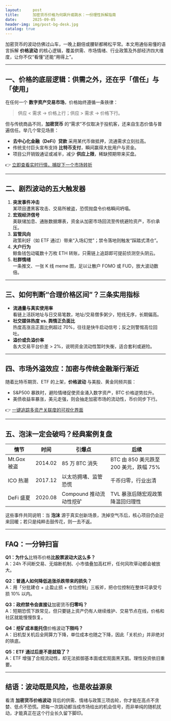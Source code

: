 ```yaml
---
layout:     post
title:      加密货币价格为何飙升或跳水：一份理性拆解指南
date:       2025-09-05
header-img: img/post-bg-desk.jpg
catalog: true
---
```


加密货币的波动仿佛过山车，一晚上翻倍或腰斩都稀松平常。本文用通俗易懂的语言拆解 **价格波动** 的核心逻辑，覆盖供需、市场情绪、行业政策及外部经济四大维度，让你不仅“看懂”还能“用得上”。  

---

## 一、价格的底层逻辑：供需之外，还在乎「信任」与「使用」

在任何一个 **数字资产交易市场**，价格始终遵循一条铁律：  
> 供应 < 需求 → 价格上行；供应 > 需求 → 价格下行。  

但与传统商品不同，**加密货币** 的“需求”不仅取决于投机客，还来自生态价值与普遍信任。举几个常见场景：

- **去中心化金融（DeFi）贷款** 采用某代币做抵押，流通需求立刻拉高。  
- 传统支付巨头宣布支持 **比特币支付**，瞬间赢得大批用户与资金。  
- 项目公开销毁通证或减半，减少 **供应上限**，稀缺预期带来买盘。

👉 [立即查看实时行情，捕捉下一个市场转折](https://okxdog.com/)

---

## 二、剧烈波动的五大触发器

1. **突发事件冲击**  
   某项目遭黑客攻击、交易所被盗，恐慌抛盘令价格瞬间坍塌。  
2. **宏观经济信号**  
   美联储加息、通胀数据爆表，资金从加密市场回流至传统避险资产，币价承压。  
3. **监管风向**  
   政策利好（如 ETF 通过）带来“入场幻觉”；禁令落地则触发“踩踏式清仓”。  
4. **大户行为**  
   鲸鱼钱包动辄数十万枚 ETH 转账，只需链上追踪即可提前侦测空头阴云。  
5. **社群情绪**  
   一条推文、一张 K 线 meme 图，足以让散户 FOMO 或 FUD，放大波动数倍。

---

## 三、如何判断“合理价格区间”？三条实用指标

- **流通量与真实使用率**  
  看链上活跃地址与日交易笔数，地址/交易僧多粥少，短线无序，长期偏高。  
- **社交媒体热度 vs. 舆情正负面比**  
  热度高涨且正面比例超过 70%，往往是快牛启动信号；反之则警惕高位回吐。  
- **溢价或负溢价率**  
  各大交易平台价差 > 2%，说明资金流动性暂时失衡，适合套利或避险。

---

## 四、市场外溢效应：加密与传统金融渐行渐近

随着比特币期货、ETF 的上架，**价格波动** 与美股、黄金同频共振：  
- S&P500 暴跌时，避险情绪促使资金涌入数字资产，BTC 价格逆势拉升。  
- 美债收益率暴涨，美元走强，则会抽走加密市场的流动性，币价同步下行。

👉 [一键追踪多资产关联度的可视化界面](https://okxdog.com/)

---

## 五、泡沫一定会破吗？经典案例复盘

| 情节 | 时间 | 引爆点 | 后续 |
|---|---|---|---|
| Mt.Gox 被盗 | 2014.02 | 85 万 BTC 消失 | BTC 由 850 美元跌至 200 美元，跌幅 75% |
| ICO 热潮 | 2017.12 | 以太坊拥堵、监管恐慌 | 千币归零，行业出清 |
| DeFi 盛夏 | 2020.08 | Compound 推动流动性挖矿 | TVL 暴涨后随宏观政策降温回归理性 |

这些事件共同说明：当 **泡沫** 源于真实创新场景，洗掉空气币后，核心项目仍会迎来回暖；若只是纯粹击鼓传花，则一去不返。

---

## FAQ：一分钟扫盲

**Q1：为什么**比特币价格**比股票波动大这么多？**  
A：24h 不间断交易、无熔断机制、小市值叠加高杠杆，任何风吹草动都会被放大。  

**Q2：普通人如何降低追涨杀跌带来的损失？**  
A：用「分批建仓 + 止盈止损 + 仓位控制」三板斧，把仓位控制在整体可承受亏损 10% 以内。  

**Q3：政府禁令会直接让**加密货币**归零吗？**  
A：短期恐慌下跌常见，但只要链上资产仍有人继续维护、交易节点在线，价格和社区就能慢慢恢复。  

**Q4：挖矿成本能托住**价格波动**下限吗？**  
A：旧机型关机后全网算力下降，单位成本也随之下降，因此「关机价」并非绝对的铁底。  

**Q5：ETF 通过后是不是就稳了？**  
A：ETF 增强了合规流动性，却无法抵御基本面或宏观面黑天鹅。理性投资依旧重要。  

---

## 结语：波动既是风险，也是收益源泉

看清 **加密货币价格波动** 背后的供需、情绪与政策三项齿轮，你才能在高点不贪婪、低点不恐慌。把每一次跳动都当成市场给出的机会信号，而非单纯的随机扰动，才能真正在这个行业长久留下脚印。